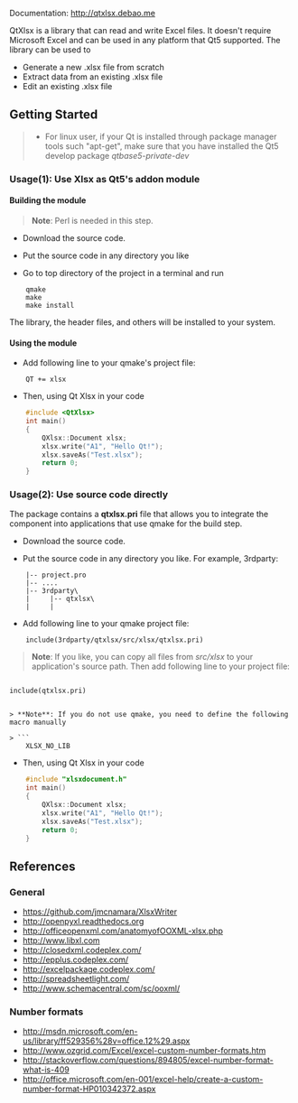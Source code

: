 Documentation: http://qtxlsx.debao.me

QtXlsx is a library that can read and write Excel files. It doesn't require Microsoft Excel and can be used in any platform that Qt5 supported.
The library can be used to

* Generate a new .xlsx file from scratch
* Extract data from an existing .xlsx file
* Edit an existing .xlsx file
 
## Getting Started

> * For linux user, if your Qt is installed through package manager tools such "apt-get", make sure that you have installed the Qt5 develop package *qtbase5-private-dev*

### Usage(1): Use Xlsx as Qt5's addon module

#### Building the module

> **Note**: Perl is needed in this step.

* Download the source code.

* Put the source code in any directory you like

* Go to top directory of the project in a terminal and run

```
    qmake
    make
    make install
```

The library, the header files, and others will be installed to your system.

#### Using the module

* Add following line to your qmake's project file:

```
    QT += xlsx
```

* Then, using Qt Xlsx in your code

```cpp
    #include <QtXlsx>
    int main()
    {
        QXlsx::Document xlsx;
        xlsx.write("A1", "Hello Qt!");
        xlsx.saveAs("Test.xlsx");
        return 0;
    }
```

### Usage(2): Use source code directly

The package contains a **qtxlsx.pri** file that allows you to integrate the component into applications that use qmake for the build step.

* Download the source code.

* Put the source code in any directory you like. For example, 3rdparty:

```
    |-- project.pro
    |-- ....
    |-- 3rdparty\
    |     |-- qtxlsx\
    |     |
```

* Add following line to your qmake project file:

```
    include(3rdparty/qtxlsx/src/xlsx/qtxlsx.pri)
```

> **Note**: If you like, you can copy all files from *src/xlsx* to your application's source path. Then add following line to your project file:

> ```
    include(qtxlsx.pri)
```

> **Note**: If you do not use qmake, you need to define the following macro manually

> ```
    XLSX_NO_LIB
```


* Then, using Qt Xlsx in your code

```cpp
    #include "xlsxdocument.h"
    int main()
    {
        QXlsx::Document xlsx;
        xlsx.write("A1", "Hello Qt!");
        xlsx.saveAs("Test.xlsx");
        return 0;
    }
```

## References

### General

* https://github.com/jmcnamara/XlsxWriter
* http://openpyxl.readthedocs.org
* http://officeopenxml.com/anatomyofOOXML-xlsx.php
* http://www.libxl.com
* http://closedxml.codeplex.com/
* http://epplus.codeplex.com/
* http://excelpackage.codeplex.com/
* http://spreadsheetlight.com/
* http://www.schemacentral.com/sc/ooxml/

### Number formats

* http://msdn.microsoft.com/en-us/library/ff529356%28v=office.12%29.aspx
* http://www.ozgrid.com/Excel/excel-custom-number-formats.htm
* http://stackoverflow.com/questions/894805/excel-number-format-what-is-409
* http://office.microsoft.com/en-001/excel-help/create-a-custom-number-format-HP010342372.aspx
